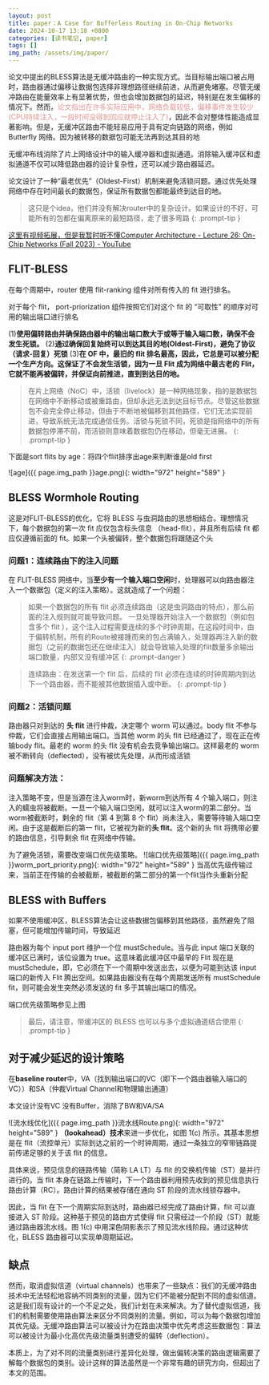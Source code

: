 ```yaml
---
layout: post
title: paper：A Case for Bufferless Routing in On-Chip Networks
date: 2024-10-17 13:18 +0800
categories: [读书笔记, paper]
tags: []
img_path: /assets/img/paper/
---
```

<script> var password = prompt("请输入密码："); if (password !== "xiaokai") {document.body.innerHTML = "访问被拒绝。"; } </script>


论文中提出的BLESS算法是无缓冲路由的一种实现方式。当目标输出端口被占用时，路由器通过偏移让数据包选择非理想路径继续前进，从而避免堵塞。尽管无缓冲路由在能量效率上有显著优势，但也会增加数据包的延迟，特别是在发生偏移的情况下。然而，<font color="#d99694">论文指出在许多实际应用中，网络负载较低，偏移事件发生较少(CPU持续注入，一段时间没得到回应就停止注入了)</font>，因此不会对整体性能造成显著影响。但是，无缓冲区路由不能轻易应用于具有定向链路的网络，例如 Butterfly 网络。因为被转移的数据包可能无法再到达其目的地

无缓冲布线消除了片上网络设计中的输入缓冲器和虚拟通道。消除输入缓冲区和虚拟通道不仅可以降低路由器的设计复杂性，还可以减少路由器延迟。

论文设计了一种“最老优先”（Oldest-First）机制来避免活锁问题。通过优先处理网络中存在时间最长的数据包，保证所有数据包都能最终到达目的地。

> 这只是个idea，他们并没有解决router中的复杂设计。如果设计的不好，可能所有的包都在偏离原来的最短路径，走了很多弯路
{: .prompt-tip }

[这里有视频拓展，但是我暂时听不懂Computer Architecture - Lecture 26: On-Chip Networks (Fall 2023) - YouTube](https://www.youtube.com/watch?v=6abzvI9xzRI)


## FLIT-BLESS
在每个周期中，router 使用 flit-ranking 组件对所有传入的 fit 进行排名。

对于每个 flit， port-priorization 组件按照它们对这个 fit 的 “可取性” 的顺序对可用的输出端口进行排名

(1)**使用偏转路由并确保路由器中的输出端口数大于或等于输入端口数，确保不会发生死锁。**
(2)**通过确保回复始终可以到达其目的地(Oldest-First)，避免了协议（请求-回复）死锁**
(3)**在 OF 中，最旧的 flit 排名最高，因此，它总是可以被分配一个生产方向。这保证了不会发生活锁，因为一旦 Flit 成为网络中最古老的 Flit，它就不能再被偏转，并保证向前推进，直到到达目的地。**
> 在片上网络（NoC）中，活锁（livelock）是一种网络现象，指的是数据包在网络中不断移动或被重路由，但却永远无法到达目标节点。尽管这些数据包不会完全停止移动，但由于不断地被偏移到其他路径，它们无法实现前进，导致系统无法完成通信任务。活锁与死锁不同，死锁是指网络中的所有数据包停滞不前，而活锁则意味着数据包仍在移动，但毫无进展。
{: .prompt-tip }

下面是sort flits by age：将四个fliit排序出age来判断谁是old first

![age]({{ page.img_path }}age.png){: width="972" height="589" }
## BLESS Wormhole Routing
这是对FLIT-BLESS的优化，它将 BLESS 与虫洞路由的思想相结合。理想情况下，每个数据包的第一次 fit 应仅包含标头信息 （head-flit），并且所有后续 fit 都应仅遵循前面的 fit。如果一个头被偏转，整个数据包将跟随这个头

### 问题1：连续路由下的注入问题
在 FLIT-BLESS 网络中，当**至少有一个输入端口空闲**时，处理器可以向路由器注入一个数据包（定义的注入策略）。这就造成了一个问题：
> 如果一个数据包的所有 flit 必须连续路由（这是虫洞路由的特点），那么前面的注入规则就可能导致问题。 一旦处理器开始注入一个数据包（例如包含多个 flit ），这个注入过程需要连续的多个时钟周期，在这段时间中，由于偏转机制，所有的Route被接踵而来的包占满输入，处理器再注入新的数据包（之前的数据包还在继续注入）就会导致输入处理的flit数量多余输出端口数量，内部又没有缓冲区
{: .prompt-danger }

> 连续路由：在发送第一个 flit 后，后续的 flit 必须在连续的时钟周期内到达下一个路由器，而不能被其他数据插入或中断。
{: .prompt-tip }

### 问题2：活锁问题
路由器只对到达的 **头 flit** 进行仲裁，决定哪个 worm 可以通过。body flit 不参与仲裁，它们会直接占用输出端口。当其他 worm 的头 flit 已经通过了，现在正在传输body flit。最老的 worm 的头 flit 没有机会去竞争输出端口。这样最老的 worm 被不断转向（deflected），没有被优先处理，从而形成活锁

### 问题解决方法：
注入策略不变，但是当源在注入worm时，新worm到达所有 4 个输入端口，则注入的蠕虫将被截断。一旦一个输入端口空闲，就可以注入worm的第二部分。当worm被截断时，剩余的 flit（第 4 到第 8 个 flit）尚未注入，需要等待输入端口空闲。由于这是截断后的第一 flit，它被视为新的**头 flit**。这个新的头 flit 将携带必要的路由信息，引导剩余 flit 在网络中传输。

为了避免活锁，需要改变端口优先级策略。
![端口优先级策略]({{ page.img_path }}worm_port_priority.png){: width="972" height="589" }
当高优先级传输过来，当前正在传输的会被截断，被截断的第二部分的第一个flit当作头重新分配

## BLESS with Buffers
如果不使用缓冲区，BLESS算法会让这些数据包偏移到其他路径，虽然避免了阻塞，但可能增加传输时间，导致延迟

路由器为每个 input port 维护一个位 mustSchedule。当与此 input 端口关联的缓冲区已满时，该位设置为 true。这意味着此缓冲区中最早的 Flit 现在是 mustSchedule，即，它必须在下一个周期中发送出去，以便为可能到达该 input 端口的新传入 Flit 腾出空间。如果路由器没有在每个周期发送所有 mustSchedule fit，则可能会发生突然必须发送的 fit 多于其输出端口的情况。

端口优先级策略参见上图

> 最后，请注意，带缓冲区的 BLESS 也可以与多个虚拟通道结合使用
{: .prompt-tip }

## 对于减少延迟的设计策略
在**baseline router**中，VA（找到输出端口的VC（即下一个路由器输入端口的VC））和SA（仲裁Virtual Channel和物理输出通道）

本文设计没有VC 没有Buffer，消除了BW和VA/SA

![流水线优化]({{ page.img_path }}流水线Route.png){: width="972" height="589" }
**（lookahead）技术**来进一步优化，如图 1(c) 所示。其基本思想是在 flit（流控单元）实际到达之前的一个时钟周期，通过一条独立的窄带链路提前传递足够的关于该 flit 的信息。

具体来说，预见信息的链路传输（简称 LA LT）与 flit 的交换机传输（ST）是并行进行的。当 flit 本身在链路上传输时，下一个路由器利用预先收到的预见信息执行路由计算（RC）。路由计算的结果被存储在通向 ST 阶段的流水线锁存器中。

因此，当 flit 在下一个周期实际到达时，路由器已经完成了路由计算，flit 可以直接进入 ST 阶段。这种基于预见的路由方式使得 flit 只需经过一个阶段（ST）就能通过路由器流水线。图 1(c) 中用深色阴影表示了预见流水线阶段。通过这种优化，BLESS 路由器可以实现单周期延迟。



## 缺点
然而，取消虚拟信道（virtual channels）也带来了一些缺点：我们的无缓冲路由技术中无法轻松地容纳不同类别的流量，因为它们不能被分配到不同的虚拟信道。这是我们现有设计的一个不足之处，我们计划在未来解决。为了替代虚拟信道，我们的机制需要使用路由算法来区分不同类别的流量。例如，可以为每个数据包增加其优先级。无缓冲路由算法可以被设计为在路由决策中优先考虑这些数据包：算法可以被设计为最小化高优先级流量类别遭受的偏转（deflection）。

本质上，为了对不同的流量类别进行差异化处理，做出偏转决策的路由逻辑需要了解每个数据包的类别。设计这样的算法虽然是一个非常有趣的研究方向，但超出了本文的范围。


